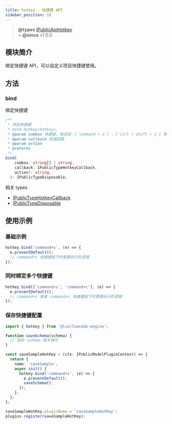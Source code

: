 ```yaml
---
title: hotkey - 快捷键 API
sidebar_position: 10
---
```


> **@types** [IPublicApiHotkey](https://github.com/alibaba/lowcode-engine/blob/main/packages/types/src/shell/api/hotkey.ts)<br/> > **@since** v1.0.0

## 模块简介

绑定快捷键 API，可以自定义项目快捷键使用。

## 方法

### bind

绑定快捷键

```typescript
/**
 * 绑定快捷键
 * bind hotkey/hotkeys,
 * @param combos 快捷键，格式如：['command + s'] 、['ctrl + shift + s'] 等
 * @param callback 回调函数
 * @param action
 * @returns
 */
bind(
    combos: string[] | string,
    callback: IPublicTypeHotkeyCallback,
    action?: string,
  ): IPublicTypeDisposable;
```

相关 types

- [IPublicTypeHotkeyCallback](https://github.com/alibaba/lowcode-engine/blob/main/packages/types/src/shell/type/hotkey-callback.ts)
- [IPublicTypeDisposable](https://github.com/alibaba/lowcode-engine/blob/main/packages/types/src/shell/type/disposable.ts)

## 使用示例

### 基础示例

```typescript
hotkey.bind('command+s', (e) => {
  e.preventDefault();
  // command+s 快捷键按下时需要执行的逻辑
});
```

### 同时绑定多个快捷键

```typescript
hotkey.bind(['command+s', 'command+c'], (e) => {
  e.preventDefault();
  // command+s 或者 command+c 快捷键按下时需要执行的逻辑
});
```

### 保存快捷键配置

```typescript
import { hotkey } from '@lce/lowcode-engine';

function saveSchema(schema) {
  // 保存 schema 相关操作
}

const saveSampleHotKey = (ctx: IPublicModelPluginContext) => {
  return {
    name: 'saveSample',
    async init() {
      hotkey.bind('command+s', (e) => {
        e.preventDefault();
        saveSchema();
      });
    },
  };
};

saveSampleHotKey.pluginName = 'saveSampleHotKey';
plugins.register(saveSampleHotKey);
```
